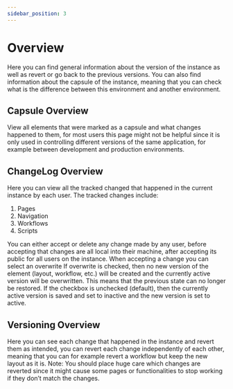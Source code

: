 ```yaml
---
sidebar_position: 3
---
```

# Overview

Here you can find general information about the version of the instance as well as revert or go back to the previous versions. You can also find information about the capsule of the instance, meaning that you can check what is the difference between this environment and another environment.

## Capsule Overview

 View all elements that were marked as a capsule and what changes happened to them, for most users this page might not be helpful since it is only used in controlling different versions of the same application, for example between development and production environments.

## ChangeLog Overview

Here you can view all the tracked changed that happened in the current instance by each user. The tracked changes include:

1. Pages
2. Navigation
3. Workflows
4. Scripts

You can either accept or delete any change made by any user, before accepting that changes are all local into their machine, after accepting its public for all users on the instance.
When accepting a change you can select an overwrite If overwrite is checked, then no new version of the element (layout, workflow, etc.) will be created and the currently active version will be overwritten. This means that the previous state can no longer be restored. If the checkbox is unchecked (default), then the currently active version is saved and set to inactive and the new version is set to active.

## Versioning Overview

Here you can see each change that happened in the instance and revert them as intended, you can revert each change independently of each other, meaning that you can for example revert a workflow but keep the new layout as it is.
Note: You should place huge care which changes are reverted since it might cause some pages or functionalities to stop working if they don’t match the changes.
